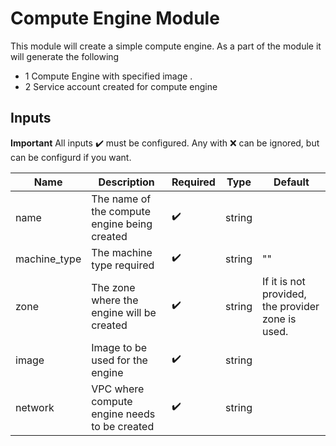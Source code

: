 # Compute Engine Module
This module will create a simple compute engine. As a part of the module it will generate the following

- 1 Compute Engine with specified image .
- 2 Service account created for compute engine


## Inputs
**Important**
    All inputs :heavy_check_mark: must be configured.
    Any with :x: can be ignored, but can be configurd if you want.

| Name        | Description | Required | Type | Default |
| ----------- | ----------- | -------- | ---- | ------- |
| name | The name of the compute engine being created | :heavy_check_mark: | string | |
| machine_type | The machine type required | :heavy_check_mark:| string | "" |
| zone | The zone where the engine will be created | :heavy_check_mark: | string | If it is not provided, the provider zone is used.|
| image | Image to be used for the engine | :heavy_check_mark: | string | |
| network | VPC where compute engine needs to be created | :heavy_check_mark:| string | |



